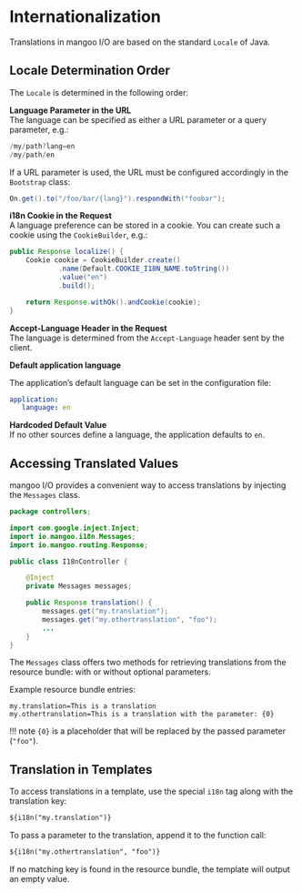 # Internationalization

Translations in mangoo I/O are based on the standard `Locale` of Java.

## Locale Determination Order

The `Locale` is determined in the following order:

**Language Parameter in the URL**  
   The language can be specified as either a URL parameter or a query parameter, e.g.:

   ```java
   /my/path?lang=en
   /my/path/en
   ```

   If a URL parameter is used, the URL must be configured accordingly in the `Bootstrap` class:

   ```java
   On.get().to("/foo/bar/{lang}").respondWith("foobar");
   ```

**i18n Cookie in the Request**  
   A language preference can be stored in a cookie. You can create such a cookie using the `CookieBuilder`, e.g.:

   ```java
   public Response localize() {
       Cookie cookie = CookieBuilder.create()
               .name(Default.COOKIE_I18N_NAME.toString())
               .value("en")
               .build();
   
       return Response.withOk().andCookie(cookie);
   }
   ```

**Accept-Language Header in the Request**  
   The language is determined from the `Accept-Language` header sent by the client.

**Default application language**

The application’s default language can be set in the configuration file:

   ```yaml
   application:
      language: en
   ```

**Hardcoded Default Value**  
   If no other sources define a language, the application defaults to `en`.

## Accessing Translated Values

mangoo I/O provides a convenient way to access translations by injecting the `Messages` class.

```java
package controllers;

import com.google.inject.Inject;
import io.mangoo.i18n.Messages;
import io.mangoo.routing.Response;

public class I18nController {

    @Inject
    private Messages messages;

    public Response translation() {
        messages.get("my.translation");
        messages.get("my.othertranslation", "foo");
        ...
    }
}
```

The `Messages` class offers two methods for retrieving translations from the resource bundle: with or without optional parameters.

Example resource bundle entries:

```properties
my.translation=This is a translation
my.othertranslation=This is a translation with the parameter: {0}
```

!!! note
    `{0}` is a placeholder that will be replaced by the passed parameter (`"foo"`).

## Translation in Templates

To access translations in a template, use the special `i18n` tag along with the translation key:

```html
${i18n("my.translation")}
```

To pass a parameter to the translation, append it to the function call:

```html
${i18n("my.othertranslation", "foo")}
```

If no matching key is found in the resource bundle, the template will output an empty value.
